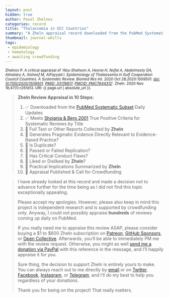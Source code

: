 ```yaml
---
layout: post
hidden: true
author: Pavel Zhelnov
categories: record
title: "Thalassemia in GCC Countries"
summary: "A Zheln appraisal record downloaded from the PubMed Systematic Subset daily updates."
thumbnail: journal-whills
tags:
 - epidemiology
 - hematology
 - awaiting crowdfunding
---
```


<small id="citation">Zhelnov P. A critical appraisal of _‘Abu-Shaheen A, Heena H, Nofal A, Abdelmoety DA, Almatary A, Alsheef M, AlFayyad I. Epidemiology of Thalassemia in Gulf Cooperation Council Countries: A Systematic Review. Biomed Res Int. 2020 Oct 28;2020:1509501. [doi: 10.1155/2020/1509501](https://doi.org/10.1155/2020/1509501). [PMID: 33178817](https://pubmed.gov/33178817); [PMCID: PMC7644312](https://ncbi.nlm.nih.gov/pmc/PMC7644312)’._ Zheln. 2020 Nov 18;47(1):r261d13. URI: {{ page.url | absolute_url }}.</small>

> **Zheln Review Appraisal in 10 Steps:**
>
> 1. ✅ Downloaded from the [PubMed Systematic Subset](https://github.com/p1m-ortho/qs-global-ortho-search-queries/blob/global-sr-query/README.md) Daily Updates
> 2. ✅ Meets [Shojania & Bero 2001](https://www.researchgate.net/publication/11820967_Taking_Advantage_of_the_Explosion_of_Systematic_Reviews_An_Efficient_MEDLINE_Search_Strategy) True Positive Criteria for Systematic Reviews by Title
> 3. 🔄 Full Text or Other Reports Collected by **Zheln**
> 4. 🔄 Generates Pragmatic Evidence Directly Relevant to Evidence-Based Practice?
> 5. 🔄 Is Duplicate?
> 6. 🔄 Passed or Failed Replication?
> 7. 🔄 Has Critical Conduct Flaws?
> 8. 🔄 Liked or Disliked by **Zheln**?
> 9. 🔄 Practical Implications Summarized by **Zheln**
> 10. 🔄 Appraisal Published & Call for Crowdfunding

> I have already looked at this record and made a decision not to advance further for the time being as I did not find this topic exceptionally appealing.
>
> Please accept my apologies. However, please also keep in mind this project is independent research and is supported by crowdfunding only. Anyway, I could not possibly appraise **hundreds** of reviews coming up daily on PubMed.
> 
> If you really need me to appraise this review ASAP, please consider buying a $1 to $600 Zheln subscription on [Patreon](https://patreon.com/zheln), [GitHub Sponsors](https://github.com/sponsors/drzhelnov), or [Open Collective](https://opencollective.com/zheln). Afterwards, you’ll be able to immediately PM me with the review request. Otherwise, you might as well [send me a donation via PayPal](https://paypal.me/pjelnov) with this reference in the message, and I’ll happily appraise it for you.
> 
> Sure thing, the decision to support Zheln is entirely yours to make. You can always reach out to me directly by [email](mailto:pavel@zheln.com) or on [Twitter](https://twitter.com/drzhelnov), [Facebook](https://facebook.com/drzhelnov), [Instagram](https://instagram.com/igzheln), or [Telegram](https://t.me/drzhelnov), and I’ll do my best to help you regardless of your donations.
> 
> Thank you for being on the project! That really matters.
